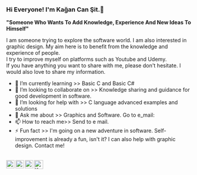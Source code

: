 ### Hi Everyone! I'm Kağan Can Şit.👋

**"Someone Who Wants To Add Knowledge, Experience And New Ideas To Himself"**

I am someone trying to explore the software world. I am also interested in graphic design. My aim here is to benefit from the knowledge and experience of people.<br/>
I try to improve myself on platforms such as Youtube and Udemy.<br/>
If you have anything you want to share with me, please don't hesitate. I would also love to share my information.<br/>

- 🌱 I’m currently learning >> Basic C and Basic C#
- 👯 I’m looking to collaborate on >> Knowledge sharing and guidance for good development in software.
- 🤔 I’m looking for help with >> C language advanced examples and solutions
- 💬 Ask me about >> Graphics and Software. Go to e_mail:
- 📫 How to reach me>> Send to e mail.
- ⚡ Fun fact >> I'm going on a new adventure in software. Self-improvement is already a fun, isn't it? I can also help with graphic design. Contact me!


<br>
<a href="https://twitter.com/kagancansit">
  <img align="left" alt="Kağan Can Şit | Twitter" width="22px" src="https://cdn.jsdelivr.net/npm/simple-icons@v3/icons/twitter.svg" />
</a>
<a href="https://www.linkedin.com/in/kagancansit//">
  <img align="left" alt="Kağan's LinkdeIN" width="22px" src="https://cdn.jsdelivr.net/npm/simple-icons@v3/icons/linkedin.svg" />
</a>
<a href="https://medium.com/@kagancansit">
  <img align="left" alt="Kağan's Blog" width="22px" src="https://cdn.jsdelivr.net/npm/simple-icons@3.0.1/icons/medium.svg" />
</a>
<a href="https://www.instagram.com/kagancansit/">
  <img align="left" alt="Kağan Can Şit | Instagram" width="24px" src="https://www.iconfinder.com/data/icons/transparent-on-dark-grey/500/icon-04-512.png" />
</a>
